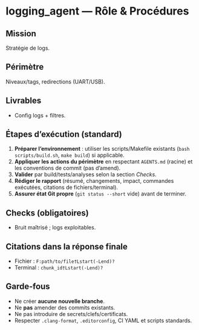 # logging_agent — Rôle & Procédures

## Mission
Stratégie de logs.

## Périmètre
Niveaux/tags, redirections (UART/USB).

## Livrables
- Config logs + filtres.

## Étapes d’exécution (standard)
1. **Préparer l’environnement** : utiliser les scripts/Makefile existants (`bash scripts/build.sh`, `make build`) si applicable.
2. **Appliquer les actions du périmètre** en respectant `AGENTS.md` (racine) et les conventions de commit (pas d’amend).
3. **Valider** par build/tests/analyses selon la section *Checks*.
4. **Rédiger le rapport** (résumé, changements, impact, commandes exécutées, citations de fichiers/terminal).
5. **Assurer état Git propre** (`git status --short` vide) avant de terminer.

## Checks (obligatoires)
- Bruit maîtrisé ; logs exploitables.

## Citations dans la réponse finale
- Fichier : `F:path/to/file†Lstart(-Lend)?`
- Terminal : `chunk_id†Lstart(-Lend)?`

## Garde‑fous
- Ne créer **aucune nouvelle branche**.
- Ne **pas** amender des commits existants.
- Ne pas introduire de secrets/clefs/certificats.
- Respecter `.clang-format`, `.editorconfig`, CI YAML et scripts standards.
